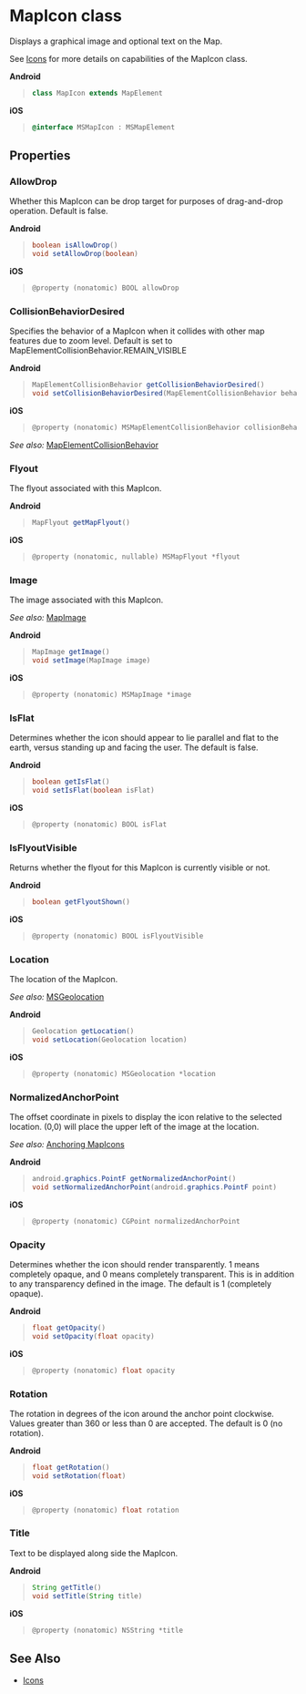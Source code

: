 
# MapIcon class

Displays a graphical image and optional text on the Map.

See [Icons](../map-control-concepts/Icons.md) for more details on capabilities of the MapIcon class.

**Android**

>```java
> class MapIcon extends MapElement
>```

**iOS**

>```objectivec
> @interface MSMapIcon : MSMapElement
>```  

## Properties

### AllowDrop

Whether this MapIcon can be drop target for purposes of drag-and-drop operation. Default is false.

**Android**

>```java
> boolean isAllowDrop()  
> void setAllowDrop(boolean)
>```

**iOS**

>```objectivec
> @property (nonatomic) BOOL allowDrop
>```  

### CollisionBehaviorDesired
Specifies the behavior of a MapIcon when it collides with other map features due to zoom level.
Default is set to MapElementCollisionBehavior.REMAIN_VISIBLE

**Android**

>```java
> MapElementCollisionBehavior getCollisionBehaviorDesired() 
> void setCollisionBehaviorDesired(MapElementCollisionBehavior behavior)
>```

**iOS**

>```objectivec
> @property (nonatomic) MSMapElementCollisionBehavior collisionBehaviorDesired
>```
_See also:_ [MapElementCollisionBehavior](MapElementCollisionBehavior.md)

### Flyout

The flyout associated with this MapIcon.

**Android**

>```java
> MapFlyout getMapFlyout()
>```

**iOS**

>```objectivec 
> @property (nonatomic, nullable) MSMapFlyout *flyout
>```  

### Image

The image associated with this MapIcon.

_See also:_ [MapImage](MapImage.md)

**Android**

>```java
> MapImage getImage() 
> void setImage(MapImage image)
>```

**iOS**

>```objectivec
> @property (nonatomic) MSMapImage *image
>```  

### IsFlat

Determines whether the icon should appear to lie parallel and flat to the earth, versus standing up and facing the user. The default is false.

**Android**

>```java
> boolean getIsFlat()
> void setIsFlat(boolean isFlat)  
>```

**iOS**

>```objectivec
> @property (nonatomic) BOOL isFlat
>```  


### IsFlyoutVisible

Returns whether the flyout for this MapIcon is currently visible or not.

**Android**

>```java
> boolean getFlyoutShown()
>```

**iOS**

> ```objectivec
> @property (nonatomic) BOOL isFlyoutVisible
>```  


### Location

The location of the MapIcon.

_See also:_ [MSGeolocation](Geolocation.md)

**Android**

>```java
> Geolocation getLocation()
> void setLocation(Geolocation location)
>```

**iOS**

>```objectivec
> @property (nonatomic) MSGeolocation *location
>```  

### NormalizedAnchorPoint
The offset coordinate in pixels to display the icon relative to the selected location. (0,0) will place the upper left of the image at the location.

_See also:_ [Anchoring MapIcons](../map-control-concepts/Anchoring_MapIcons.md)

**Android**

>```java
> android.graphics.PointF getNormalizedAnchorPoint()  
> void setNormalizedAnchorPoint(android.graphics.PointF point)
>```

**iOS**

>```objectivec
> @property (nonatomic) CGPoint normalizedAnchorPoint
>```  


### Opacity

Determines whether the icon should render transparently. 1 means completely opaque, and 0 means completely transparent. This is in addition to any transparency defined in the image. The default is 1 (completely opaque).

**Android**

>```java
> float getOpacity()  
> void setOpacity(float opacity)
>```

**iOS**

>```objectivec 
> @property (nonatomic) float opacity
>```  


### Rotation

The rotation in degrees of the icon around the anchor point clockwise. Values greater than 360 or less than 0 are accepted. The default is 0 (no rotation).

**Android**

>```java
> float getRotation() 
> void setRotation(float)
>```

**iOS**

>```objectivec
> @property (nonatomic) float rotation
>```  

### Title

Text to be displayed along side the MapIcon.

**Android**

>```java
> String getTitle()
> void setTitle(String title)
>```

**iOS**

>```objectivec
> @property (nonatomic) NSString *title
>```

## See Also
  * [Icons](../map-control-concepts/Icons.md)
